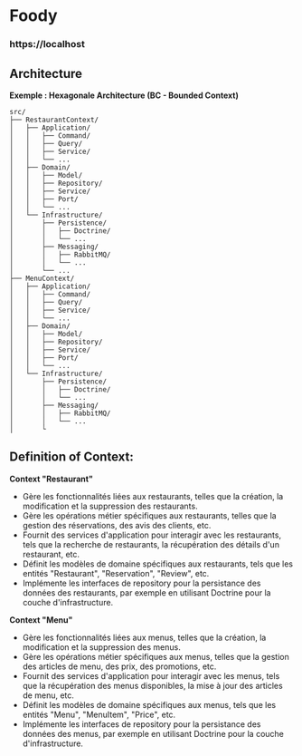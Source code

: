 # Foody

### https://localhost

## Architecture
**Exemple  : Hexagonale Architecture  (BC - Bounded Context)**

```
src/
├── RestaurantContext/
│   ├── Application/
│   │   ├── Command/
│   │   ├── Query/
│   │   ├── Service/
│   │   └── ...
│   ├── Domain/
│   │   ├── Model/
│   │   ├── Repository/
│   │   ├── Service/
│   │   ├── Port/
│   │   └── ...
│   └── Infrastructure/
│       ├── Persistence/
│       │   ├── Doctrine/
│       │   └── ...
│       ├── Messaging/
│       │   ├── RabbitMQ/
│       │   └── ...
│       └── ...
├── MenuContext/
│   ├── Application/
│   │   ├── Command/
│   │   ├── Query/
│   │   ├── Service/
│   │   └── ...
│   ├── Domain/
│   │   ├── Model/
│   │   ├── Repository/
│   │   ├── Service/
│   │   ├── Port/
│   │   └── ...
│   └── Infrastructure/
│       ├── Persistence/
│       │   ├── Doctrine/
│       │   └── ...
│       ├── Messaging/
│       │   ├── RabbitMQ/
│       │   └── ...
│       └

```

## Definition of Context:
**Context "Restaurant"**
- Gère les fonctionnalités liées aux restaurants, telles que la création, la modification et la suppression des restaurants.
- Gère les opérations métier spécifiques aux restaurants, telles que la gestion des réservations, des avis des clients, etc.
- Fournit des services d'application pour interagir avec les restaurants, tels que la recherche de restaurants, la récupération des détails d'un restaurant, etc.
- Définit les modèles de domaine spécifiques aux restaurants, tels que les entités "Restaurant", "Reservation", "Review", etc.
- Implémente les interfaces de repository pour la persistance des données des restaurants, par exemple en utilisant Doctrine pour la couche d'infrastructure.

**Context "Menu"**
- Gère les fonctionnalités liées aux menus, telles que la création, la modification et la suppression des menus.
- Gère les opérations métier spécifiques aux menus, telles que la gestion des articles de menu, des prix, des promotions, etc.
- Fournit des services d'application pour interagir avec les menus, tels que la récupération des menus disponibles, la mise à jour des articles de menu, etc.
- Définit les modèles de domaine spécifiques aux menus, tels que les entités "Menu", "MenuItem", "Price", etc.
- Implémente les interfaces de repository pour la persistance des données des menus, par exemple en utilisant Doctrine pour la couche d'infrastructure.

